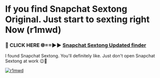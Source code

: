 # If you find Snapchat Sextong Original. Just start to sexting right Now (r1mwd)

<h3>🔴 CLICK HERE 🌐==►► <a href="https://tinyurl.com/mtbk5fxa" rel="nofollow">Snapchat Sextong Updated finder</a></h3>

I found Snapchat Sextong. You'll definitely like. Just don't open Snapchat Sextong at work 😉💬

[![r1mwd](https://i.imgur.com/Q8WKrnY.jpeg)](https://tinyurl.com/mtbk5fxa)
